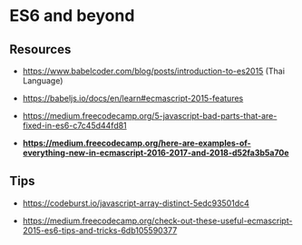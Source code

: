 # ES6 and beyond

## Resources

- https://www.babelcoder.com/blog/posts/introduction-to-es2015 (Thai Language)

- https://babeljs.io/docs/en/learn#ecmascript-2015-features

- https://medium.freecodecamp.org/5-javascript-bad-parts-that-are-fixed-in-es6-c7c45d44fd81

- **https://medium.freecodecamp.org/here-are-examples-of-everything-new-in-ecmascript-2016-2017-and-2018-d52fa3b5a70e**

## Tips

- https://codeburst.io/javascript-array-distinct-5edc93501dc4

- https://medium.freecodecamp.org/check-out-these-useful-ecmascript-2015-es6-tips-and-tricks-6db105590377